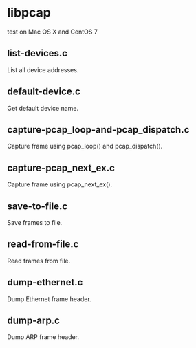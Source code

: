 # libpcap
test on Mac OS X and CentOS 7

## list-devices.c
List all device addresses.

## default-device.c
Get default device name.

## capture-pcap\_loop-and-pcap\_dispatch.c
Capture frame using pcap\_loop() and pcap\_dispatch().

## capture-pcap\_next\_ex.c
Capture frame using pcap\_next\_ex().

## save-to-file.c
Save frames to file.

## read-from-file.c
Read frames from file.

## dump-ethernet.c
Dump Ethernet frame header.

## dump-arp.c
Dump ARP frame header.